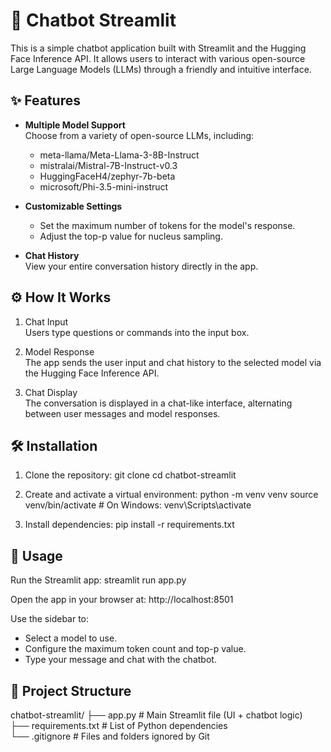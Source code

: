 # 🤖 Chatbot Streamlit

This is a simple chatbot application built with Streamlit and the Hugging Face Inference API. It allows users to interact with various open-source Large Language Models (LLMs) through a friendly and intuitive interface.

## ✨ Features

- **Multiple Model Support**  
  Choose from a variety of open-source LLMs, including:

  - meta-llama/Meta-Llama-3-8B-Instruct
  - mistralai/Mistral-7B-Instruct-v0.3
  - HuggingFaceH4/zephyr-7b-beta
  - microsoft/Phi-3.5-mini-instruct

- **Customizable Settings**

  - Set the maximum number of tokens for the model's response.
  - Adjust the top-p value for nucleus sampling.

- **Chat History**  
  View your entire conversation history directly in the app.

## ⚙️ How It Works

1. Chat Input  
   Users type questions or commands into the input box.

2. Model Response  
   The app sends the user input and chat history to the selected model via the Hugging Face Inference API.

3. Chat Display  
   The conversation is displayed in a chat-like interface, alternating between user messages and model responses.

## 🛠️ Installation

1. Clone the repository:
   git clone <repository-url>
   cd chatbot-streamlit

2. Create and activate a virtual environment:
   python -m venv venv
   source venv/bin/activate # On Windows: venv\Scripts\activate

3. Install dependencies:
   pip install -r requirements.txt

## 🚀 Usage

Run the Streamlit app:
streamlit run app.py

Open the app in your browser at: http://localhost:8501

Use the sidebar to:

- Select a model to use.
- Configure the maximum token count and top-p value.
- Type your message and chat with the chatbot.

## 📁 Project Structure

chatbot-streamlit/
├── app.py # Main Streamlit file (UI + chatbot logic)  
├── requirements.txt # List of Python dependencies  
└── .gitignore # Files and folders ignored by Git
